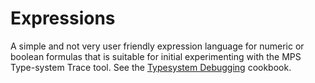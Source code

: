 Expressions
===========

A simple and not very user friendly expression language for numeric or boolean formulas that is suitable for initial experimenting with the MPS Type-system Trace tool.
See the [Typesystem Debugging](http://confluence.jetbrains.com/display/MPSD31/Typesystem+Debugging) cookbook.